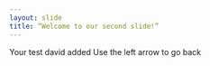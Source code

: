 ```yaml
--- 
layout: slide 
title: “Welcome to our second slide!” 
--- 
```

Your test david added
Use the left arrow to go back
